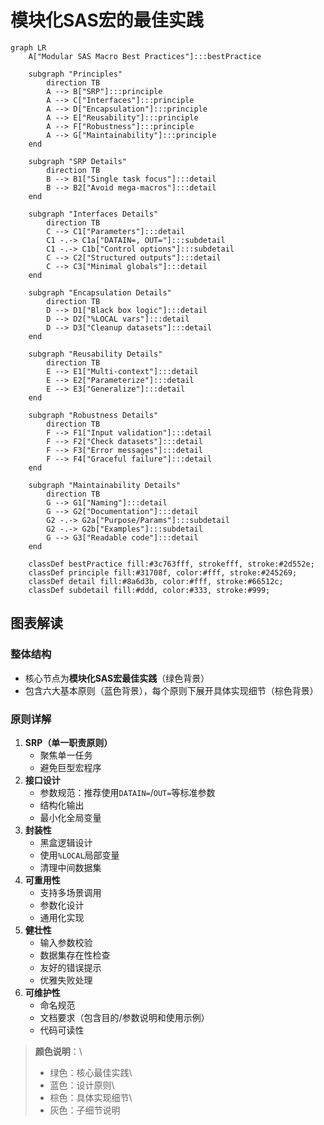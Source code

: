 # 模块化SAS宏的最佳实践

``` mermaid
graph LR
    A["Modular SAS Macro Best Practices"]:::bestPractice

    subgraph "Principles"
        direction TB
        A --> B["SRP"]:::principle
        A --> C["Interfaces"]:::principle
        A --> D["Encapsulation"]:::principle
        A --> E["Reusability"]:::principle
        A --> F["Robustness"]:::principle
        A --> G["Maintainability"]:::principle
    end

    subgraph "SRP Details"
        direction TB
        B --> B1["Single task focus"]:::detail
        B --> B2["Avoid mega-macros"]:::detail
    end

    subgraph "Interfaces Details"
        direction TB
        C --> C1["Parameters"]:::detail
        C1 -.-> C1a["DATAIN=, OUT="]:::subdetail 
        C1 -.-> C1b["Control options"]:::subdetail
        C --> C2["Structured outputs"]:::detail
        C --> C3["Minimal globals"]:::detail
    end

    subgraph "Encapsulation Details"
        direction TB
        D --> D1["Black box logic"]:::detail
        D --> D2["%LOCAL vars"]:::detail
        D --> D3["Cleanup datasets"]:::detail
    end

    subgraph "Reusability Details"
        direction TB
        E --> E1["Multi-context"]:::detail
        E --> E2["Parameterize"]:::detail
        E --> E3["Generalize"]:::detail
    end

    subgraph "Robustness Details"
        direction TB
        F --> F1["Input validation"]:::detail
        F --> F2["Check datasets"]:::detail
        F --> F3["Error messages"]:::detail
        F --> F4["Graceful failure"]:::detail
    end

    subgraph "Maintainability Details"
        direction TB
        G --> G1["Naming"]:::detail
        G --> G2["Documentation"]:::detail
        G2 -.-> G2a["Purpose/Params"]:::subdetail 
        G2 -.-> G2b["Examples"]:::subdetail
        G --> G3["Readable code"]:::detail
    end

    classDef bestPractice fill:#3c763fff, strokefff, stroke:#2d552e;
    classDef principle fill:#31708f, color:#fff, stroke:#245269;
    classDef detail fill:#8a6d3b, color:#fff, stroke:#66512c;
    classDef subdetail fill:#ddd, color:#333, stroke:#999;
```

## 图表解读

### 整体结构

-   核心节点为**模块化SAS宏最佳实践**（绿色背景）
-   包含六大基本原则（蓝色背景），每个原则下展开具体实现细节（棕色背景）

### 原则详解

1.  **SRP（单一职责原则）**
    -   聚焦单一任务
    -   避免巨型宏程序
2.  **接口设计**
    -   参数规范：推荐使用`DATAIN=`/`OUT=`等标准参数
    -   结构化输出
    -   最小化全局变量
3.  **封装性**
    -   黑盒逻辑设计
    -   使用`%LOCAL`局部变量
    -   清理中间数据集
4.  **可重用性**
    -   支持多场景调用
    -   参数化设计
    -   通用化实现
5.  **健壮性**
    -   输入参数校验
    -   数据集存在性检查
    -   友好的错误提示
    -   优雅失败处理
6.  **可维护性**
    -   命名规范
    -   文档要求（包含目的/参数说明和使用示例）
    -   代码可读性

> **颜色说明**：\
> - 绿色：核心最佳实践\
> - 蓝色：设计原则\
> - 棕色：具体实现细节\
> - 灰色：子细节说明
